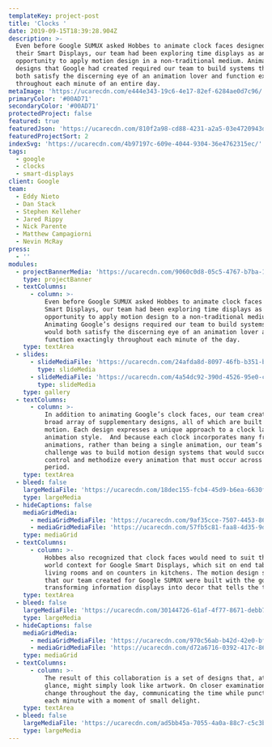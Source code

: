 ```yaml
---
templateKey: project-post
title: 'Clocks '
date: 2019-09-15T18:39:28.904Z
description: >-
  Even before Google SUMUX asked Hobbes to animate clock faces designed for
  their Smart Displays, our team had been exploring time displays as an
  opportunity to apply motion design in a non-traditional medium. Animating the
  designs that Google had created required our team to build systems that would
  both satisfy the discerning eye of an animation lover and function exactingly
  throughout each minute of an entire day.
metaImage: 'https://ucarecdn.com/e444e343-19c6-4e17-82ef-6284ae0d7c96/'
primaryColor: '#00AD71'
secondaryColor: '#00AD71'
protectedProject: false
featured: true
featuredJson: 'https://ucarecdn.com/810f2a98-cd88-4231-a2a5-03e4720943d5/'
featuredProjectSort: 2
indexSvg: 'https://ucarecdn.com/4b97197c-609e-4044-9304-36e4762315ec/'
tags:
  - google
  - clocks
  - smart-displays
client: Google
team:
  - Eddy Nieto
  - Dan Stack
  - Stephen Kelleher
  - Jared Rippy
  - Nick Parente
  - Matthew Campagiorni
  - Nevin McRay
press:
  - ''
modules:
  - projectBannerMedia: 'https://ucarecdn.com/9060c0d8-05c5-4767-b7ba-11f03b7477fb/'
    type: projectBanner
  - textColumns:
      - column: >-
          Even before Google SUMUX asked Hobbes to animate clock faces for their
          Smart Displays, our team had been exploring time displays as an
          opportunity to apply motion design to a non-traditional medium.
          Animating Google’s designs required our team to build systems that
          would both satisfy the discerning eye of an animation lover and
          function exactingly throughout each minute of the day.
    type: textArea
  - slides:
      - slideMediaFile: 'https://ucarecdn.com/24afda8d-8097-46fb-b351-bfed5972a371/'
        type: slideMedia
      - slideMediaFile: 'https://ucarecdn.com/4a54dc92-390d-4526-95e0-caa0b9793e47/'
        type: slideMedia
    type: gallery
  - textColumns:
      - column: >-
          In addition to animating Google’s clock faces, our team created a
          broad array of supplementary designs, all of which are built around
          motion. Each design expresses a unique approach to a clock layout and
          animation style.  And because each clock incorporates many frequent
          animations, rather than being a single animation, our team’s broader
          challenge was to build motion design systems that would successfully
          control and methodize every animation that must occur across a 24-hour
          period.
    type: textArea
  - bleed: false
    largeMediaFile: 'https://ucarecdn.com/18dec155-fcb4-45d9-b6ea-6630fb677fb3/'
    type: largeMedia
  - hideCaptions: false
    mediaGridMedia:
      - mediaGridMediaFile: 'https://ucarecdn.com/9af35cce-7507-4453-862b-f7ba4cdadbb6/'
      - mediaGridMediaFile: 'https://ucarecdn.com/57fb5c81-faa8-4d35-9dd7-7f6b1505f813/'
    type: mediaGrid
  - textColumns:
      - column: >-
          Hobbes also recognized that clock faces would need to suit the real
          world context for Google Smart Displays, which sit on end tables in
          living rooms and on counters in kitchens. The motion design systems
          that our team created for Google SUMUX were built with the goal of
          transforming information displays into decor that tells the time.
    type: textArea
  - bleed: false
    largeMediaFile: 'https://ucarecdn.com/30144726-61af-4f77-8671-debb73f5eae4/'
    type: largeMedia
  - hideCaptions: false
    mediaGridMedia:
      - mediaGridMediaFile: 'https://ucarecdn.com/970c56ab-b42d-42e0-bff0-cc5245cbaf75/'
      - mediaGridMediaFile: 'https://ucarecdn.com/d72a6716-0392-417c-866e-bafa932c2987/'
    type: mediaGrid
  - textColumns:
      - column: >-
          The result of this collaboration is a set of designs that, at first
          glance, might simply look like artwork. On closer examination they
          change throughout the day, communicating the time while punctuating
          each minute with a moment of small delight.
    type: textArea
  - bleed: false
    largeMediaFile: 'https://ucarecdn.com/ad5bb45a-7055-4a0a-88c7-c5c3bd72a4af/'
    type: largeMedia
---
```


